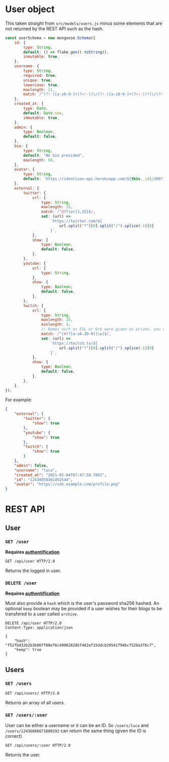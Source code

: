 # User object

This taken straight from `src/models/users.js` minus some elements that are not returned by the REST API such as the hash.

```js
const userSchema = new mongoose.Schema({
	id: {
		type: String,
		default: () => flake.gen().toString(),
		inmutable: true,
	},
	username: {
		type: String,
		required: true,
		unique: true,
		lowercase: true,
		maxlength: 21,
		match: /^(?!-)[a-z0-9-]+(?<!-)(\/(?!-)[a-z0-9-]+(?<!-))*(\/(?!-\.)[a-z0-9-\.]+(?<!-\.))?$/,
	},
	created_at: {
		type: Date,
		default: Date.now,
		immutable: true,
	},
	admin: {
		type: Boolean,
		default: false,
	},
	bio: {
		type: String,
		default: "No bio provided",
		maxlength: 50,
	},
	avatar: {
		type: String,
		default: `https://identicon-api.herokuapp.com/${this._id}/300?format=png"`,
	},
	external: {
		twitter: {
			url: {
				type: String,
				maxlength: 15,
				match: /^@?(\w){1,15}$/,
				set: (url) =>
					`https://twitter.com/${
						url.split("?")[0].split("/").splice(-1)[0]
					}`,
			},
			show: {
				type: Boolean,
				default: false,
			},
		},
		youtube: {
			url: {
				type: String,
			},
			show: {
				type: Boolean,
				default: false,
			},
		},
		twitch: {
			url: {
				type: String,
				maxlength: 25,
				minlength: 3,
				// Names such as ESL or Orb were given as prizes, you can't make accounts with then anymore but might aswell support them.
				match: /^(#)?[a-zA-Z0-9][\w]$/,
				set: (url) =>
					`https://twitch.tv/${
						url.split("?")[0].split("/").splice(-1)[0]
					}`,
			},
			show: {
				type: Boolean,
				default: false,
			},
		},
	},
});
```

For example:

```json
{
	"external": {
		"twitter": {
			"show": true
		},
		"youtube": {
			"show": true
		},
		"twitch": {
			"show": true
		}
	},
	"admin": false,
	"username": "luca",
	"created_at": "2021-02-04T07:47:58.780Z",
	"id": "12438958361452544",
	"avatar": "https://cdn.example.com/profile.png"
}
```

# REST API

## User

### `GET /user`

**Requires [authentification](../auth)**

```http
GET /api/user HTTP/2.0
```

Returns the logged in user.

### `DELETE /user`

**Requires [authentification](../auth)**

Must also provide a `hash` which is the user's password sha256 hashed.
An optional `keep` boolean may be provided if a user wishes for their blogs to be transfered to a user called `archive`.

```http
DELETE /api/user HTTP/2.0
Content-Type: application/json

{
	"hash": "f52fbd32b2b3b86ff88ef6c490628285f482af15ddcb29541f94bcf526a3f6c7",
	"keep": true
}
```

## Users

### `GET /users`

```http
GET /api/users/ HTTP/2.0
```

Returns an array of all users.

### `GET /users/:user`

User can be either a username or it can be an ID. So `/users/luca` and `/users/12436686671880192` can return the same thing (given the ID is correct)

```http
GET /api/users/:user HTTP/2.0
```

Returns the user.

